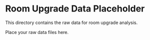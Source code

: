 # Room Upgrade Data Placeholder

This directory contains the raw data for room upgrade analysis.

Place your raw data files here.
